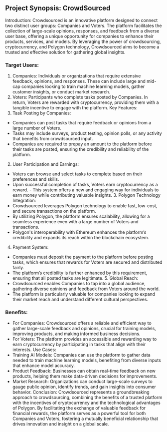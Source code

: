 ## Project Synopsis: CrowdSourced
Introduction:
Crowdsourced is an innovative platform designed to connect two distinct user groups: Companies and Voters. The platform facilitates the collection of large-scale opinions, responses, and feedback from a diverse user base, offering a unique opportunity for companies to enhance their products, services, and models. By leveraging the power of crowdsourcing, cryptocurrency, and Polygon technology, Crowdsourced aims to become a trusted and effective solution for gathering global insights.

### Target Users:
1. Companies: Individuals or organizations that require extensive feedback, opinions, and
responses. These can include large and mid-cap companies looking to train machine
learning models, gather customer insights, or conduct market research.
2. Voters: Participants who complete tasks posted by Companies. In return, Voters are
rewarded with cryptocurrency, providing them with a tangible incentive to engage with the platform.
Key Features:
1. Task Posting by Companies:
- Companies can post tasks that require feedback or opinions from a large number of Voters.
- Tasks may include surveys, product testing, opinion polls, or any activity that benefits from crowdsourced input.
- Companies are required to prepay an amount to the platform before their tasks are posted, ensuring the credibility and reliability of the platform.
2. User Participation and Earnings:
- Voters can browse and select tasks to complete based on their preferences and
skills.
- Upon successful completion of tasks, Voters earn cryptocurrency as a reward. - This system offers a new and engaging way for individuals to earn money
while contributing valuable insights. 3. Polygon Technology Integration:
- Crowdsourced leverages Polygon technology to enable fast, low-cost, and secure transactions on the platform.
- By utilizing Polygon, the platform ensures scalability, allowing for a seamless experience even with a large number of Voters and transactions.
- Polygon's interoperability with Ethereum enhances the platform’s credibility and expands its reach within the blockchain ecosystem.
4. Payment System:
- Companies must deposit the payment to the platform before posting tasks, which
ensures that rewards for Voters are secured and distributed fairly.
- The platform’s credibility is further enhanced by this requirement, ensuring
that all posted tasks are legitimate. 5. Global Reach:
- Crowdsourced enables Companies to tap into a global audience, gathering diverse opinions and feedback from Voters around the world.
- The platform is particularly valuable for companies looking to expand their market reach and understand different cultural perspectives.

### Benefits:
- For Companies: Crowdsourced offers a reliable and efficient way to gather large-scale
feedback and opinions, crucial for training models, improving products, and making
informed business decisions.
- For Voters: The platform provides an accessible and rewarding way to earn
cryptocurrency by participating in tasks that align with their interests.
Use Cases:
- Training AI Models: Companies can use the platform to gather data needed to train
machine learning models, benefiting from diverse inputs that enhance model
accuracy.
- Product Feedback: Businesses can obtain real-time feedback on new products,
helping them make data-driven decisions for improvements.
- Market Research: Organizations can conduct large-scale surveys to gauge public
opinion, identify trends, and gain insights into consumer behavior.
Conclusion:
Crowdsourced represents a groundbreaking approach to crowdsourcing, combining the benefits of a trusted platform with the incentives of cryptocurrency and the technological advantages of Polygon. By facilitating the exchange of valuable feedback for financial rewards, the platform serves as a powerful tool for both Companies and Voters, fostering a mutually beneficial relationship that drives innovation and insight on a global scale.
